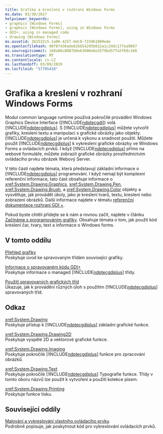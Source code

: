 ```yaml
---
title: Grafika a kreslení v rozhraní Windows Forms
ms.date: 03/30/2017
helpviewer_keywords:
- graphics [Windows Forms]
- graphics [Windows Forms], using in Windows Forms
- GDI+, using in managed code
- drawing [Windows Forms]
ms.assetid: 362532c5-1a06-4257-bdc8-723461009ede
ms.openlocfilehash: 08f87436ade62bb54295b012a1c24dc177ea9667
ms.sourcegitcommit: 160a88c8087b0e63606e6e35f9bd57fa5f69c168
ms.translationtype: MT
ms.contentlocale: cs-CZ
ms.lasthandoff: 03/09/2019
ms.locfileid: "57705418"
---
```

# <a name="graphics-and-drawing-in-windows-forms"></a>Grafika a kreslení v rozhraní Windows Forms
Modul common language runtime používá pokročilé provádění Windows Graphics Device Interface ([!INCLUDE[ndptecgdi](../../../../includes/ndptecgdi-md.md)]) volá [!INCLUDE[ndptecgdiplus](../../../../includes/ndptecgdiplus-md.md)]. S [!INCLUDE[ndptecgdiplus](../../../../includes/ndptecgdiplus-md.md)] můžete vytvořit grafiky, kreslení textu a manipulaci s grafické obrázky jako objekty. [!INCLUDE[ndptecgdiplus](../../../../includes/ndptecgdiplus-md.md)] je určená k výkonu a snadnost použití. Můžete použít [!INCLUDE[ndptecgdiplus](../../../../includes/ndptecgdiplus-md.md)] k vykreslení grafické obrázky ve Windows Forms a ovládacích prvků. I když [!INCLUDE[ndptecgdiplus](../../../../includes/ndptecgdiplus-md.md)] přímo na webové formuláře, můžete zobrazit grafické obrázky prostřednictvím ovládacího prvku obrázek Webový Server.  
  
 V této části najdete témata, která představují základní informace o [!INCLUDE[ndptecgdiplus](../../../../includes/ndptecgdiplus-md.md)] programování. I když nemají být komplexní referenční informace, tato část obsahuje informace o <xref:System.Drawing.Graphics>, <xref:System.Drawing.Pen>, <xref:System.Drawing.Brush>, a <xref:System.Drawing.Color> objekty a vysvětluje, jak provádět úkoly, jako je kreslení tvarů, textu, kreslení nebo zobrazení obrázků. Další informace najdete v tématu [referenční dokumentace rozhraní GDI +](/windows/desktop/gdiplus/-gdiplus-class-gdi-reference).  
  
 Pokud byste chtěli přidejte se k nám a rovnou začít, najdete v článku [Začínáme s programováním grafiky](getting-started-with-graphics-programming.md). Obsahuje témata o tom, jak použít kód kreslení čar, tvary, text a informace o Windows forms.  
  
## <a name="in-this-section"></a>V tomto oddílu  
 [Přehled grafiky](graphics-overview-windows-forms.md)  
 Poskytuje úvod ke spravovaným třídám související grafiky.  
  
 [Informace o spravovaném kódu GDI+](about-gdi-managed-code.md)  
 Poskytuje informace o managed [!INCLUDE[ndptecgdiplus](../../../../includes/ndptecgdiplus-md.md)] třídy.  
  
 [Použití spravovaných grafických tříd](using-managed-graphics-classes.md)  
 Ukazuje, jak k provádění různých úloh s použitím [!INCLUDE[ndptecgdiplus](../../../../includes/ndptecgdiplus-md.md)] spravovaných tříd.  
  
## <a name="reference"></a>Odkaz  
 <xref:System.Drawing>  
 Poskytuje přístup k [!INCLUDE[ndptecgdiplus](../../../../includes/ndptecgdiplus-md.md)] základní grafické funkce.  
  
 <xref:System.Drawing.Drawing2D>  
 Poskytuje vyspělé 2D a vektorové grafické funkce.  
  
 <xref:System.Drawing.Imaging>  
 Poskytuje pokročilé [!INCLUDE[ndptecgdiplus](../../../../includes/ndptecgdiplus-md.md)] funkce pro zpracování obrázků.  
  
 <xref:System.Drawing.Text>  
 Poskytuje pokročilé [!INCLUDE[ndptecgdiplus](../../../../includes/ndptecgdiplus-md.md)] Typografie funkce. Třídy v tomto oboru názvů lze použít k vytvoření a použití kolekce písem.  
  
 <xref:System.Drawing.Printing>  
 Poskytuje funkce tisku.  
  
## <a name="related-sections"></a>Související oddíly  
 [Malování a vykreslování vlastního ovládacího prvku](../controls/custom-control-painting-and-rendering.md)  
 Podrobně popisuje, jak poskytnout kód pro vykreslování ovládacích prvků.

